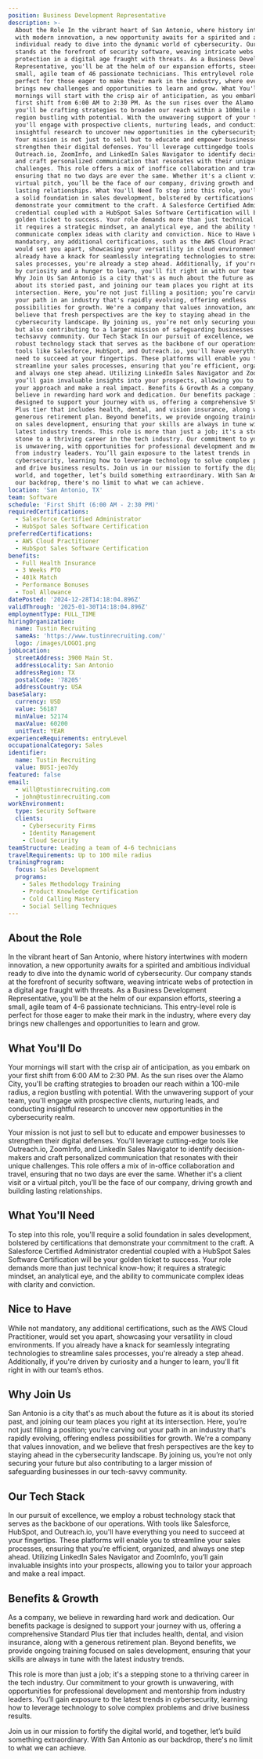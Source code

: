 ```yaml
---
position: Business Development Representative
description: >-
  About the Role In the vibrant heart of San Antonio, where history intertwines
  with modern innovation, a new opportunity awaits for a spirited and ambitious
  individual ready to dive into the dynamic world of cybersecurity. Our company
  stands at the forefront of security software, weaving intricate webs of
  protection in a digital age fraught with threats. As a Business Development
  Representative, you'll be at the helm of our expansion efforts, steering a
  small, agile team of 46 passionate technicians. This entrylevel role is
  perfect for those eager to make their mark in the industry, where every day
  brings new challenges and opportunities to learn and grow. What You'll Do Your
  mornings will start with the crisp air of anticipation, as you embark on your
  first shift from 6:00 AM to 2:30 PM. As the sun rises over the Alamo City,
  you'll be crafting strategies to broaden our reach within a 100mile radius, a
  region bustling with potential. With the unwavering support of your team,
  you'll engage with prospective clients, nurturing leads, and conducting
  insightful research to uncover new opportunities in the cybersecurity realm.
  Your mission is not just to sell but to educate and empower businesses to
  strengthen their digital defenses. You'll leverage cuttingedge tools like
  Outreach.io, ZoomInfo, and LinkedIn Sales Navigator to identify decisionmakers
  and craft personalized communication that resonates with their unique
  challenges. This role offers a mix of inoffice collaboration and travel,
  ensuring that no two days are ever the same. Whether it's a client visit or a
  virtual pitch, you’ll be the face of our company, driving growth and building
  lasting relationships. What You'll Need To step into this role, you'll require
  a solid foundation in sales development, bolstered by certifications that
  demonstrate your commitment to the craft. A Salesforce Certified Administrator
  credential coupled with a HubSpot Sales Software Certification will be your
  golden ticket to success. Your role demands more than just technical knowhow;
  it requires a strategic mindset, an analytical eye, and the ability to
  communicate complex ideas with clarity and conviction. Nice to Have While not
  mandatory, any additional certifications, such as the AWS Cloud Practitioner,
  would set you apart, showcasing your versatility in cloud environments. If you
  already have a knack for seamlessly integrating technologies to streamline
  sales processes, you're already a step ahead. Additionally, if you're driven
  by curiosity and a hunger to learn, you'll fit right in with our team’s ethos.
  Why Join Us San Antonio is a city that's as much about the future as it is
  about its storied past, and joining our team places you right at its
  intersection. Here, you’re not just filling a position; you’re carving out
  your path in an industry that's rapidly evolving, offering endless
  possibilities for growth. We're a company that values innovation, and we
  believe that fresh perspectives are the key to staying ahead in the
  cybersecurity landscape. By joining us, you’re not only securing your future
  but also contributing to a larger mission of safeguarding businesses in our
  techsavvy community. Our Tech Stack In our pursuit of excellence, we employ a
  robust technology stack that serves as the backbone of our operations. With
  tools like Salesforce, HubSpot, and Outreach.io, you'll have everything you
  need to succeed at your fingertips. These platforms will enable you to
  streamline your sales processes, ensuring that you’re efficient, organized,
  and always one step ahead. Utilizing LinkedIn Sales Navigator and ZoomInfo,
  you’ll gain invaluable insights into your prospects, allowing you to tailor
  your approach and make a real impact. Benefits & Growth As a company, we
  believe in rewarding hard work and dedication. Our benefits package is
  designed to support your journey with us, offering a comprehensive Standard
  Plus tier that includes health, dental, and vision insurance, along with a
  generous retirement plan. Beyond benefits, we provide ongoing training focused
  on sales development, ensuring that your skills are always in tune with the
  latest industry trends. This role is more than just a job; it's a stepping
  stone to a thriving career in the tech industry. Our commitment to your growth
  is unwavering, with opportunities for professional development and mentorship
  from industry leaders. You’ll gain exposure to the latest trends in
  cybersecurity, learning how to leverage technology to solve complex problems
  and drive business results. Join us in our mission to fortify the digital
  world, and together, let’s build something extraordinary. With San Antonio as
  our backdrop, there's no limit to what we can achieve.
location: 'San Antonio, TX'
team: Software
schedule: 'First Shift (6:00 AM - 2:30 PM)'
requiredCertifications:
  - Salesforce Certified Administrator
  - HubSpot Sales Software Certification
preferredCertifications:
  - AWS Cloud Practitioner
  - HubSpot Sales Software Certification
benefits:
  - Full Health Insurance
  - 3 Weeks PTO
  - 401k Match
  - Performance Bonuses
  - Tool Allowance
datePosted: '2024-12-28T14:18:04.896Z'
validThrough: '2025-01-30T14:18:04.896Z'
employmentType: FULL_TIME
hiringOrganization:
  name: Tustin Recruiting
  sameAs: 'https://www.tustinrecruiting.com/'
  logo: /images/LOGO1.png
jobLocation:
  streetAddress: 3900 Main St.
  addressLocality: San Antonio
  addressRegion: TX
  postalCode: '78205'
  addressCountry: USA
baseSalary:
  currency: USD
  value: 56187
  minValue: 52174
  maxValue: 60200
  unitText: YEAR
experienceRequirements: entryLevel
occupationalCategory: Sales
identifier:
  name: Tustin Recruiting
  value: BUSI-jeo7dy
featured: false
email:
  - will@tustinrecruiting.com
  - john@tustinrecruiting.com
workEnvironment:
  type: Security Software
  clients:
    - Cybersecurity Firms
    - Identity Management
    - Cloud Security
teamStructure: Leading a team of 4-6 technicians
travelRequirements: Up to 100 mile radius
trainingProgram:
  focus: Sales Development
  programs:
    - Sales Methodology Training
    - Product Knowledge Certification
    - Cold Calling Mastery
    - Social Selling Techniques
---
```




## About the Role

In the vibrant heart of San Antonio, where history intertwines with modern innovation, a new opportunity awaits for a spirited and ambitious individual ready to dive into the dynamic world of cybersecurity. Our company stands at the forefront of security software, weaving intricate webs of protection in a digital age fraught with threats. As a Business Development Representative, you'll be at the helm of our expansion efforts, steering a small, agile team of 4-6 passionate technicians. This entry-level role is perfect for those eager to make their mark in the industry, where every day brings new challenges and opportunities to learn and grow.

## What You'll Do

Your mornings will start with the crisp air of anticipation, as you embark on your first shift from 6:00 AM to 2:30 PM. As the sun rises over the Alamo City, you'll be crafting strategies to broaden our reach within a 100-mile radius, a region bustling with potential. With the unwavering support of your team, you'll engage with prospective clients, nurturing leads, and conducting insightful research to uncover new opportunities in the cybersecurity realm.

Your mission is not just to sell but to educate and empower businesses to strengthen their digital defenses. You'll leverage cutting-edge tools like Outreach.io, ZoomInfo, and LinkedIn Sales Navigator to identify decision-makers and craft personalized communication that resonates with their unique challenges. This role offers a mix of in-office collaboration and travel, ensuring that no two days are ever the same. Whether it's a client visit or a virtual pitch, you’ll be the face of our company, driving growth and building lasting relationships.

## What You'll Need

To step into this role, you'll require a solid foundation in sales development, bolstered by certifications that demonstrate your commitment to the craft. A Salesforce Certified Administrator credential coupled with a HubSpot Sales Software Certification will be your golden ticket to success. Your role demands more than just technical know-how; it requires a strategic mindset, an analytical eye, and the ability to communicate complex ideas with clarity and conviction.

## Nice to Have

While not mandatory, any additional certifications, such as the AWS Cloud Practitioner, would set you apart, showcasing your versatility in cloud environments. If you already have a knack for seamlessly integrating technologies to streamline sales processes, you're already a step ahead. Additionally, if you're driven by curiosity and a hunger to learn, you'll fit right in with our team’s ethos.

## Why Join Us

San Antonio is a city that's as much about the future as it is about its storied past, and joining our team places you right at its intersection. Here, you’re not just filling a position; you’re carving out your path in an industry that's rapidly evolving, offering endless possibilities for growth. We're a company that values innovation, and we believe that fresh perspectives are the key to staying ahead in the cybersecurity landscape. By joining us, you’re not only securing your future but also contributing to a larger mission of safeguarding businesses in our tech-savvy community.

## Our Tech Stack

In our pursuit of excellence, we employ a robust technology stack that serves as the backbone of our operations. With tools like Salesforce, HubSpot, and Outreach.io, you'll have everything you need to succeed at your fingertips. These platforms will enable you to streamline your sales processes, ensuring that you’re efficient, organized, and always one step ahead. Utilizing LinkedIn Sales Navigator and ZoomInfo, you’ll gain invaluable insights into your prospects, allowing you to tailor your approach and make a real impact.

## Benefits & Growth

As a company, we believe in rewarding hard work and dedication. Our benefits package is designed to support your journey with us, offering a comprehensive Standard Plus tier that includes health, dental, and vision insurance, along with a generous retirement plan. Beyond benefits, we provide ongoing training focused on sales development, ensuring that your skills are always in tune with the latest industry trends. 

This role is more than just a job; it's a stepping stone to a thriving career in the tech industry. Our commitment to your growth is unwavering, with opportunities for professional development and mentorship from industry leaders. You’ll gain exposure to the latest trends in cybersecurity, learning how to leverage technology to solve complex problems and drive business results.

Join us in our mission to fortify the digital world, and together, let’s build something extraordinary. With San Antonio as our backdrop, there's no limit to what we can achieve.
